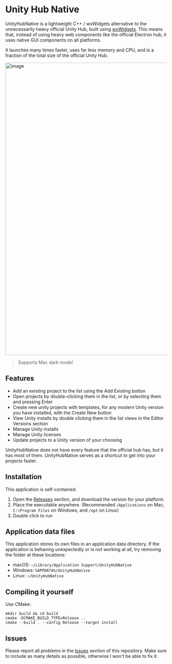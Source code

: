 # Unity Hub Native

UnityHubNative is a lightweight C++ / wxWidgets alternative to the unnecessarily heavy official Unity Hub, built using [wxWidgets](https://wxwidgets.org/). This means that, instead of using heavy web components like the official Electron hub, it uses native GUI components on all platforms.

It launches many times faster, uses far less memory and CPU, and is a fraction of the total size of the official Unity Hub.

<img width="912" alt="image" src="https://user-images.githubusercontent.com/22283943/193929653-a4aad2b6-229b-4438-afee-c30a7ae39949.png">

> Supports Mac dark mode!


## Features
- Add an existing project to the list using the Add Existing button
- Open projects by double-clicking them in the list, or by selecting them and pressing Enter
- Create new unity projects with templates, for any modern Unity version you have installed, with the Create New button
- View Unity installs by double clicking them in the list views in the Editor Versions section
- Manage Unity installs
- Manage Unity licenses
- Update projects to a Unity version of your choosing

UnityHubNative does not have every feature that the official hub has, but it has most of them. UnityHubNative serves as a shortcut to get into your projects faster. 

## Installation
This application is self-contained.
1. Open the [Releases](https://github.com/Ravbug/UnityHubNative/releases) section, and download the version for your platform.
2. Place the executable anywhere. (Recommended `/Applications` on Mac, `C:\Program Files` on Windows, and `/opt` on Linux)
3. Double click to run

## Application data files
This application stores its own files in an application data directory. If the application is behaving unexpectedly or is not working at all, try removing the folder at these locations:
- macOS: `~/Library/Application Support/UnityHubNative`
- Windows: `%APPDATA%/UnityHubNative`
- Linux: `~/UnityHubNative`

## Compiling it yourself

Use CMake:
```
mkdir build && cd build
cmake -DCMAKE_BUILD_TYPE=Release ..
cmake --build . --config Release --target install
```

## Issues
Please report all problems in the [Issues](https://github.com/Ravbug/UnityHubNative/issues) section of this repository. 
Make sure to include as many details as possible, otherwise I won't be able to fix it.
